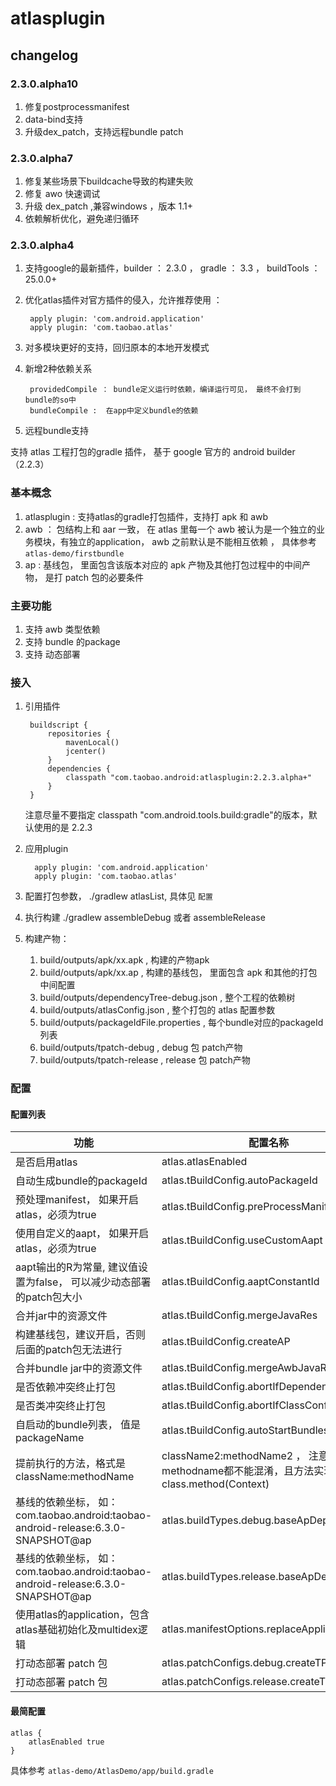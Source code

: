 # atlasplugin

## changelog

### 2.3.0.alpha10

1. 修复postprocessmanifest
2. data-bind支持
3. 升级dex_patch，支持远程bundle patch

### 2.3.0.alpha7
1. 修复某些场景下buildcache导致的构建失败
2. 修复 awo 快速调试
3. 升级 dex_patch ,兼容windows ，版本 1.1+
4. 依赖解析优化，避免递归循环

### 2.3.0.alpha4
1. 支持google的最新插件，builder ： 2.3.0 ， gradle ： 3.3  ， buildTools ：25.0.0+
2. 优化atlas插件对官方插件的侵入，允许推荐使用 ：

        apply plugin: 'com.android.application'
        apply plugin: 'com.taobao.atlas'       
3. 对多模块更好的支持，回归原本的本地开发模式
4. 新增2种依赖关系

        providedCompile ： bundle定义运行时依赖，编译运行可见， 最终不会打到bundle的so中
        bundleCompile :  在app中定义bundle的依赖
5. 远程bundle支持

支持 atlas 工程打包的gradle 插件， 基于 google 官方的 android builder （2.2.3）

### 基本概念

1. atlasplugin : 支持atlas的gradle打包插件，支持打 apk 和 awb
2. awb ： 包结构上和 aar 一致， 在 atlas 里每一个 awb 被认为是一个独立的业务模块，有独立的application， awb 之前默认是不能相互依赖 ， 具体参考  `atlas-demo/firstbundle`
3. ap : 基线包， 里面包含该版本对应的 apk 产物及其他打包过程中的中间产物， 是打 patch 包的必要条件

### 主要功能

1. 支持 awb 类型依赖
2. 支持 bundle 的package
3. 支持 动态部署


### 接入

1. 引用插件

		buildscript {
		    repositories {
		        mavenLocal()
		        jcenter()
		    }
		    dependencies {
		        classpath "com.taobao.android:atlasplugin:2.2.3.alpha+"
		    }
		}

	注意尽量不要指定 classpath "com.android.tools.build:gradle"的版本，默认使用的是 2.2.3

2. 应用plugin

		 apply plugin: 'com.android.application'
         apply plugin: 'com.taobao.atlas'

3. 配置打包参数， ./gradlew atlasList,  具体见 `配置`

4. 执行构建 ./gradlew assembleDebug 或者 assembleRelease

5. 构建产物：

	1. build/outputs/apk/xx.apk , 构建的产物apk   
	2. build/outputs/apk/xx.ap , 构建的基线包， 里面包含 apk 和其他的打包中间配置
	3. build/outputs/dependencyTree-debug.json , 整个工程的依赖树
	4. build/outputs/atlasConfig.json , 整个打包的 atlas 配置参数
	5. build/outputs/packageIdFile.properties , 每个bundle对应的packageId 列表
	6. build/outputs/tpatch-debug , debug 包 patch产物
	7. build/outputs/tpatch-release , release 包 patch产物


### 配置

#### 配置列表

 功能  | 配置名称 |  类型 | 值
 ------------- | ------------- | ------------- | -------------
是否启用atlas  | atlas.atlasEnabled | boolean  | true
自动生成bundle的packageId  | atlas.tBuildConfig.autoPackageId | boolean  | true
预处理manifest， 如果开启atlas，必须为true  | atlas.tBuildConfig.preProcessManifest | Boolean  | true
使用自定义的aapt， 如果开启atlas，必须为true  | atlas.tBuildConfig.useCustomAapt | Boolean  | true
aapt输出的R为常量, 建议值设置为false， 可以减少动态部署的patch包大小  | atlas.tBuildConfig.aaptConstantId | Boolean  | true
合并jar中的资源文件  | atlas.tBuildConfig.mergeJavaRes | Boolean  | false
构建基线包，建议开启，否则后面的patch包无法进行  | atlas.tBuildConfig.createAP | Boolean  | true
合并bundle jar中的资源文件  | atlas.tBuildConfig.mergeAwbJavaRes | Boolean  | false
是否依赖冲突终止打包  | atlas.tBuildConfig.abortIfDependencyConflict | boolean  | false
是否类冲突终止打包  | atlas.tBuildConfig.abortIfClassConflict | boolean  | false
自启动的bundle列表， 值是 packageName  | atlas.tBuildConfig.autoStartBundles | List  | [com.taobao.firstbundle]
提前执行的方法，格式是 className:methodName|className2:methodName2 ， 注意class和methodname都不能混淆，且方法实现是 class.method(Context)  | atlas.tBuildConfig.preLaunch | String  |
 基线的依赖坐标， 如： com.taobao.android:taobao-android-release:6.3.0-SNAPSHOT@ap   | atlas.buildTypes.debug.baseApDependency | String  | null
 基线的依赖坐标， 如： com.taobao.android:taobao-android-release:6.3.0-SNAPSHOT@ap   | atlas.buildTypes.release.baseApDependency | String  | null
使用atlas的application，包含 atlas基础初始化及multidex逻辑  | atlas.manifestOptions.replaceApplication | boolean  | true
 打动态部署 patch 包   | atlas.patchConfigs.debug.createTPatch | boolean  | true
 打动态部署 patch 包   | atlas.patchConfigs.release.createTPatch | boolean  | false


####  最简配置

    atlas {
        atlasEnabled true
    }




具体参考 `atlas-demo/AtlasDemo/app/build.gradle`
